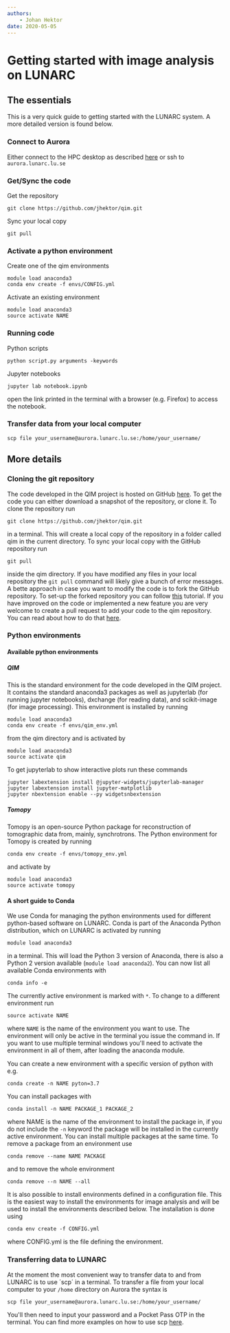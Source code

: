 ```yaml
---
authors:
    - Johan Hektor
date: 2020-05-05
---
```

# Getting started with image analysis on LUNARC
## The essentials
This is a very quick guide to getting started with the LUNARC system.
A more detailed version is found below.
### Connect to Aurora
Either connect to the HPC desktop as described [here](https://lunarc-documentation.readthedocs.io/en/latest/using_hpc_desktop/) or ssh to `aurora.lunarc.lu.se`
### Get/Sync the code
Get the repository
```
git clone https://github.com/jhektor/qim.git
```
Sync your local copy
```
git pull
```
### Activate a python environment
Create one of the qim environments
```
module load anaconda3
conda env create -f envs/CONFIG.yml
```
Activate an existing environment
```
module load anaconda3
source activate NAME
```
### Running code
Python scripts
```
python script.py arguments -keywords
```
Jupyter notebooks
```
jupyter lab notebook.ipynb
```
open the link printed in the terminal with a browser (e.g. Firefox) to access the notebook.

### Transfer data from your local computer
```
scp file your_username@aurora.lunarc.lu.se:/home/your_username/
```

## More details
### Cloning the git repository
The code developed in the QIM project is hosted on GitHub [here](https://github.com/jhektor/qim).
To get the code you can either download a snapshot of the repository, or clone it.
To clone the repository run
```
git clone https://github.com/jhektor/qim.git
```
in a terminal.
This will create a local copy of the repository in a folder called qim in the current directory.
To sync your local copy with the GitHub repository run
```
git pull
```
inside the qim directory.
If you have modified any files in your local repository the `git pull` command will likely give a bunch of error messages.
A bette approach in case you want to modify the code is to fork the GitHub repository.
To set-up the forked repository you can follow [this](https://help.github.com/en/github/getting-started-with-github/fork-a-repo) tutorial.
If you have improved on the code or implemented a new feature you are very welcome to create a pull request to add your code to the qim repository.
You can read about how to do that [here](https://help.github.com/en/github/collaborating-with-issues-and-pull-requests/creating-a-pull-request-from-a-fork).

### Python environments
#### Available python environments

##### QIM
This is the standard environment for the code developed in the QIM project. It contains the standard anaconda3 packages as well as jupyterlab (for running jupyter notebooks), dxchange (for reading data), and scikit-image (for image processing). This environment is installed by running
```
module load anaconda3
conda env create -f envs/qim_env.yml
```
from the qim directory and is activated by
```
module load anaconda3
source activate qim
```
To get jupyterlab to show interactive plots run these commands
```
jupyter labextension install @jupyter-widgets/jupyterlab-manager
jupyter labextension install jupyter-matplotlib
jupyter nbextension enable --py widgetsnbextension
```
##### Tomopy
Tomopy is an open-source Python package for reconstruction of tomographic data from, mainly, synchrotrons. The Python environment for Tomopy is created by running
```
conda env create -f envs/tomopy_env.yml
```
and activate by
```
module load anaconda3
source activate tomopy
```

#### A short guide to Conda
We use Conda for managing the python environments used for different python-based software on LUNARC.
Conda is part of the Anaconda Python distribution, which on LUNARC is activated by running
```
module load anaconda3
```
in a terminal.
This will load the Python 3 version of Anaconda, there is also a Python 2 version available (`module load anaconda2`).
You can now list all available Conda environments with
```
conda info -e
```
The currently active environment is marked with `*`.
To change to a different environment run
```
source activate NAME
```
where `NAME` is the name of the environment you want to use.
The environment will only be active in the terminal you issue the command in.
If you want to use multiple terminal windows you'll need to activate the environment in all of them, after loading the anaconda module.

You can create a new environment with a specific version of python with e.g.
```
conda create -n NAME pyton=3.7
```
You can install packages with
```
conda install -n NAME PACKAGE_1 PACKAGE_2
```
where NAME is the name of the environment to install the package in, if you do not include the `-n` keyword the package will be installed in the currently active environment.
You can install multiple packages at the same time.
To remove a package from an environment use
```
conda remove --name NAME PACKAGE
```
and to remove the whole environment
```
conda remove --n NAME --all
```

It is also possible to install environments defined in a configuration file.
This is the easiest way to install the environments for image analysis and will be used to install the environments described below.
The installation is done using
```
conda env create -f CONFIG.yml
```
where CONFIG.yml is the file defining the environment.

### Transferring data to LUNARC
At the moment the most convenient way to transfer data to and from LUNARC is to use ´scp´ in a terminal.
To transfer a file from your local computer to your `/home` directory on Aurora the syntax is
```
scp file your_username@aurora.lunarc.lu.se:/home/your_username/
```
You'll then need to input your password and a Pocket Pass OTP in the terminal.
You can find more examples on how to use scp [here](http://www.hypexr.org/linux_scp_help.php).
